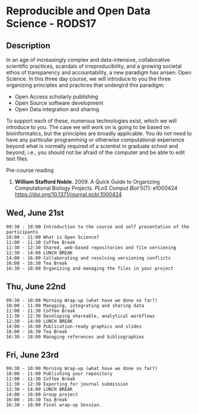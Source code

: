 Reproducible and Open Data Science - RODS17
===========================================

Description 
-------------

In an age of increasingly complex and data-intensive, collaborative scientific practices, scandals of irreproducibility, and a growing societal ethos of transparency and accountability, a new paradigm has arisen: Open Science. In this three day course, we will introduce to you the three organizing principles and practices that undergird this paradigm:
- Open Access scholarly publishing
- Open Source software development
- Open Data integration and sharing

To support each of these, numerous technologies exist, which we will introduce to you. The case we will work on is going to be based on bioinformatics, but the principles are broadly applicable. You do not need to have any particular programming or otherwise computational experience beyond what is normally required of a scientist in graduate school and beyond, i.e., you should not be afraid of the computer and be able to edit text files.

Pre-course reading
1. **William Stafford Noble**. 2009. A Quick Guide to Organizing Computational Biology Projects. _PLoS Comput Biol_ 5(7): e1000424 https://doi.org/10.1371/journal.pcbi.1000424

Wed, June 21st
--------------

    09:30 - 10:00 Introduction to the course and self presentation of the participants
    10:00 - 11:00 What is Open Science?
    11:00 - 11:30 Coffee Break
    11:30 - 12:30 Shared, web-based repositories and file versioning
    12:30 - 14:00 LUNCH BREAK
    14:00 - 16:00 Collaborating and resolving versioning conflicts
    16:00 - 16:30 Tea Break
    16:30 - 18:00 Organizing and managing the files in your project
    
Thu, June 22nd
--------------

    09:30 - 10:00 Morning Wrap-up (what have we done so far?)
    10:00 - 11:00 Managing, integrating and sharing data
    11:00 - 11:30 Coffee Break
    11:30 - 12:30 Developing shareable, analytical workflows
    12:30 - 14:00 LUNCH BREAK
    14:00 - 16:00 Publication-ready graphics and slides
    16:00 - 16:30 Tea Break
    16:30 - 18:00 Managing references and bibliographies

Fri, June 23rd
--------------

    09:30 - 10:00 Morning Wrap-up (what have we done so far?)
    10:00 - 11:00 Publishing your repository
    11:00 - 11:30 Coffee Break
    11:30 - 12:30 Exporting for journal submission
    12:30 - 14:00 LUNCH BREAK
    14:00 - 16:00 Group project
    16:00 - 16:30 Tea Break
    16:30 - 18:00 Final wrap-up Session.


